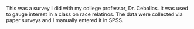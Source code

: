 This was a survey I did with my college professor, Dr. Ceballos. It was used to gauge interest in a class on race relatinos. The data were collected via paper surveys and I manually entered it in SPSS.

